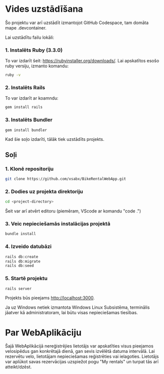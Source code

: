 # Vides uzstādīšana
Šo projektu var arī uzstādīt izmantojot GitHub Codespace, tam domāta mape .devcontainer.

Lai uzstādītu failu lokāli:
### 1. Instalēts Ruby (3.3.0)
To var izdarīt šeit: https://rubyinstaller.org/downloads/.
Lai apskatītos esošo ruby versiju, izmanto komandu:
```bash
ruby -v
```

### 2. Instalēts Rails
To var izdarīt ar koamndu:
```bash
gem install rails
```

### 3. Instalēts Bundler
```bash
gem install bundler
```

Kad šie soļo izdarīti, tālāk tiek uzstādīts projekts.

## Soļi

### 1. Klonē repositoriju
```bash
git clone https://github.com/xsabx/BikeRentalWebApp.git
```

### 2. Dodies uz projekta direktoriju 
```bash
cd <project-directory>
```
Šeit var arī atvērt editoru (piemēram, VScode ar komandu "code .")

### 3. Veic nepieciešamās instalācijas projektā
```bash
bundle install
```

### 4. Izveido datubāzi
```bash
rails db:create
rails db:migrate
rails db:seed
```

### 5. Startē projektu
```bash
rails server
```

Projekts būs pieejams [http://localhost:3000](http://localhost:3000).

Ja uz Windows netiek izmantota Windows Linux Subsistēma, terminālis jāatver kā administratoram, lai būtu visas nepieciešamas tiesības.


# Par WebAplikāciju

Šajā WebAplikācijā nereģistrējies lietotājs var apskatīties visus pieejamos velosipēdus gan konkrētajā dienā, gan sevis izvēlētā datuma intervālā. Lai rezervētu velo, lietotājam nepieciešamas reģistrēties vai ielagoties. Lietotājs var aplūkot savas rezervācijas uzspiežot pogu "My rentals" un turpat tās arī atteikt/dzēst.





